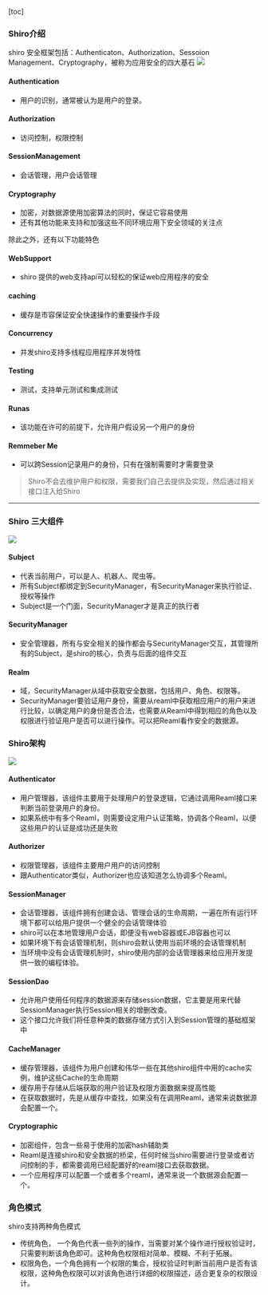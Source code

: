
[toc]

### Shiro介绍
shiro 安全框架包括：Authenticaton、Authorization、Sessoion Management、Cryptography，被称为应用安全的四大基石
![](https://note.youdao.com/yws/api/personal/file/WEB57b7437e5cef3c028f2e56c0e55fc82b?method=download&shareKey=58d07d6ad2479dcd76ffd05ed686be7e)
#### Authentication
- 用户的识别，通常被认为是用户的登录。

#### Authorization
- 访问控制，权限控制

#### SessionManagement
- 会话管理，用户会话管理

#### Cryptography
- 加密，对数据源使用加密算法的同时，保证它容易使用
- 还有其他功能来支持和加强这些不同环境应用下安全领域的关注点

除此之外，还有以下功能特色

#### WebSupport
- shiro 提供的web支持api可以轻松的保证web应用程序的安全

#### caching
- 缓存是市容保证安全快速操作的重要操作手段

#### Concurrency
- 并发shiro支持多线程应用程序并发特性

#### Testing
- 测试，支持单元测试和集成测试

#### Runas
- 该功能在许可的前提下，允许用户假设另一个用户的身份

#### Remmeber Me
- 可以跨Session记录用户的身份，只有在强制需要时才需要登录


> Shiro不会去维护用户和权限，需要我们自己去提供及实现，然后通过相关接口注入给Shiro
---
### Shiro 三大组件
![](https://note.youdao.com/yws/api/personal/file/WEB5ca8ff0ed59841032cb29add39bdfa14?method=download&shareKey=e3d39f995a5d856533b83a9daad2beb7)
#### Subject
- 代表当前用户，可以是人、机器人、爬虫等。
- 所有Subject都绑定到SecurityManager，有SecurityManager来执行验证、授权等操作
- Subject是一个门面，SecurityManager才是真正的执行者

#### SecurityManager
- 安全管理器，所有与安全相关的操作都会与SecurityManager交互，其管理所有的Subject，是shiro的核心，负责与后面的组件交互

#### Realm
- 域，SecurityManager从域中获取安全数据，包括用户、角色、权限等。
- SecurityManager要验证用户身份，需要从reaml中获取相应用户的用户来进行比较，以确定用户的身份是否合法，也需要从Reaml中得到相应的角色以及权限进行验证用户是否可以进行操作。可以把Reaml看作安全的数据源。

### Shiro架构
![](https://note.youdao.com/yws/api/personal/file/WEB30939fa22fbb51465df39759745f3729?method=download&shareKey=9286c1e9b3404444d87bedc006f9b6a6)
#### Authenticator
- 用户管理器，该组件主要用于处理用户的登录逻辑，它通过调用Reaml接口来判断当前登录用户的身份。
- 如果系统中有多个Reaml，则需要设定用户认证策略，协调各个Reaml，以便这些用户的认证是成功还是失败

#### Authorizer
- 权限管理器，该组件主要用户用户的访问控制
- 跟Authenticator类似，Authorizer也应该知道怎么协调多个Reaml。

#### SessionManager
- 会话管理器，该组件拥有创建会话、管理会话的生命周期，一遍在所有运行环境下都可以给用户提供一个健全的会话管理体验
- shiro可以在本地管理用户会话，即便没有web容器或EJB容器也可以
- 如果环境下有会话管理机制，则shiro会默认使用当前环境的会话管理机制
- 当环境中没有会话管理机制时，shiro使用内部的会话管理器来给应用开发提供一致的编程体验。

#### SessionDao
- 允许用户使用任何程序的数据源来存储session数据，它主要是用来代替SessionManager执行Session相关的增删改查。
- 这个接口允许我们将任意种类的数据存储方式引入到Session管理的基础框架中

#### CacheManager
- 缓存管理器，该组件为用户创建和伟华一些在其他shiro组件中用的cache实例，维护这些Cache的生命周期
- 缓存用于存储从后端获取的用户验证及权限方面数据来提高性能
- 在获取数据时，先是从缓存中查找，如果没有在调用Reaml，通常来说数据源会配置一个。

#### Cryptographic
- 加密组件，包含一些易于使用的加密hash辅助类
- Reaml是连接shiro和安全数据的桥梁，任何时候当shiro需要进行登录或者访问控制的手，都需要调用已经配置好的reaml接口去获取数据。
- 一个应用程序可以配置一个或者多个reaml，通常来说一个数据源会配置一个。

### 角色模式
shiro支持两种角色模式
- 传统角色， 一个角色代表一些列的操作，当需要对某个操作进行授权验证时，只需要判断该角色即可。这种角色权限相对简单、模糊、不利于拓展。
- 权限角色，一个角色拥有一个权限的集合，授权验证时判断当前用户是否有该权限，这种角色权限可以对该角色进行详细的权限描述，适合更复杂的权限设计。
